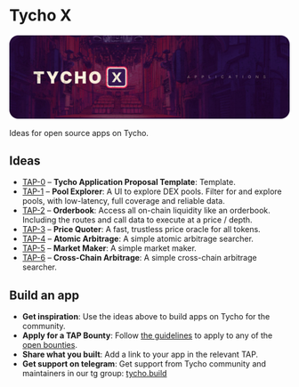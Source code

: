# Tycho X
![Tycho X](./assets/tycho-x.png)

Ideas for open source apps on Tycho.

## Ideas
- [TAP-0](TAP-0.md) – **Tycho Application Proposal Template**: Template.
- [TAP-1](TAP-1.md) – **Pool Explorer**: A UI to explore DEX pools. Filter for and explore pools, with low-latency, full coverage and reliable data.
- [TAP-2](TAP-2.md) – **Orderbook**: Access all on-chain liquidity like an orderbook. Including the routes and call data to execute at a price / depth.
- [TAP-3](TAP-3.md) – **Price Quoter**: A fast, trustless price oracle for all tokens.
- [TAP-4](TAP-4.md) – **Atomic Arbitrage**: A simple atomic arbitrage searcher.
- [TAP-5](TAP-5.md) – **Market Maker**: A simple market maker.
- [TAP-6](TAP-6.md) – **Cross-Chain Arbitrage**: A simple cross-chain arbitrage searcher.

## Build an app
- **Get inspiration**: Use the ideas above to build apps on Tycho for the community.
- **Apply for a TAP Bounty**: Follow [the guidelines](TAP_guidelines.md) to apply to any of the [open bounties](https://docs.google.com/spreadsheets/d/1mVA1sSF70lesJL2cKPeidmU1K2urb4GCPl0zumJaLaU/edit?gid=0#gid=0).
- **Share what you built**: Add a link to your app in the relevant TAP.
- **Get support on telegram**: Get support from Tycho community and maintainers in our tg group: [tycho.build](https://tycho.build/)
